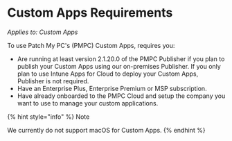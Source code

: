 # Custom Apps Requirements

_Applies to: Custom Apps_

To use Patch My PC's (PMPC) Custom Apps, requires you:

* Are running at least version 2.1.20.0 of the PMPC Publisher if you plan to publish your Custom Apps using our on-premises Publisher. If you only plan to use Intune Apps for Cloud to deploy your Custom Apps, Publisher is not required.
* Have an Enterprise Plus, Enterprise Premium or MSP subscription.
* Have already onboarded to the PMPC Cloud and setup the company you want to use to manage your custom applications.

{% hint style="info" %}
Note

We currently do not support macOS for Custom Apps.
{% endhint %}
